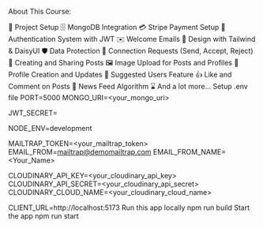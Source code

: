 About This Course:

🚀 Project Setup
🗄️ MongoDB Integration
💳 Stripe Payment Setup
🔐 Authentication System with JWT
✉️ Welcome Emails
🎨 Design with Tailwind & DaisyUI
🛡️ Data Protection
🤝 Connection Requests (Send, Accept, Reject)
📝 Creating and Sharing Posts
🖼️ Image Upload for Posts and Profiles
👤 Profile Creation and Updates
👥 Suggested Users Feature
👍 Like and Comment on Posts
📰 News Feed Algorithm
⌛ And a lot more...
Setup .env file
PORT=5000
MONGO_URI=<your_mongo_uri>

JWT_SECRET=<yourverystrongsecret>

NODE_ENV=development

MAILTRAP_TOKEN=<your_mailtrap_token>
EMAIL_FROM=mailtrap@demomailtrap.com
EMAIL_FROM_NAME=<Your_Name>

CLOUDINARY_API_KEY=<your_cloudinary_api_key>
CLOUDINARY_API_SECRET=<your_cloudinary_api_secret>
CLOUDINARY_CLOUD_NAME=<your_cloudinary_cloud_name>

CLIENT_URL=http://localhost:5173
Run this app locally
npm run build
Start the app
npm run start
